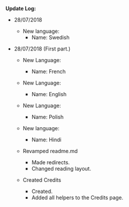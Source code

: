 __**Update Log:**__

- 28/07/2018
	- New language:
		- Name: Swedish

- 28/07/2018 (First part.)
	- New Language:
		- Name: French

	- New Language:
		- Name: English

	- New Language:
		- Name: Polish

	- New language:
		- Name: Hindi

	- Revamped readme.md
		- Made redirects.
		- Changed reading layout.

	- Created Credits
		- Created.
		- Added all helpers to the Credits page.
